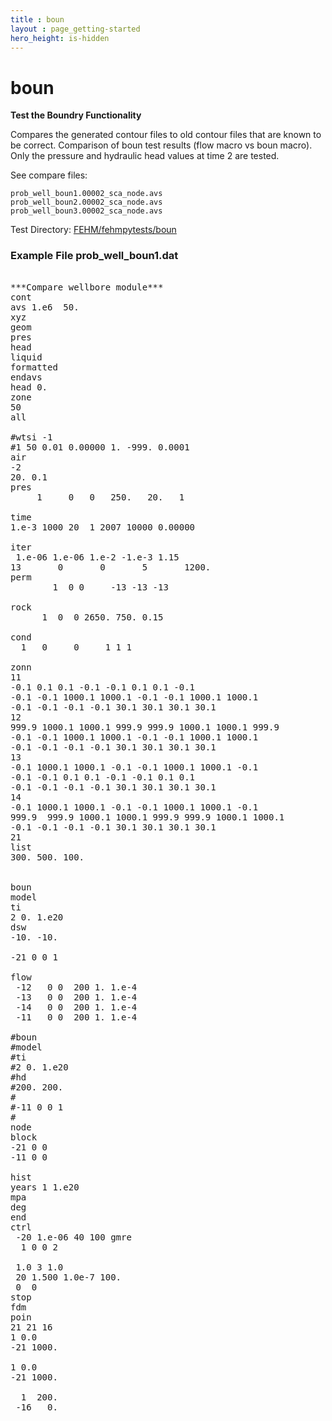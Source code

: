 ```yaml
---
title : boun
layout : page_getting-started
hero_height: is-hidden
---
```


# boun

**Test the Boundry Functionality**

Compares the generated contour files to old contour files that are known to be correct. Comparison of boun test results (flow macro vs boun macro). Only the pressure and hydraulic head values at time 2 are tested.

See compare files:

    prob_well_boun1.00002_sca_node.avs  
    prob_well_boun2.00002_sca_node.avs	
    prob_well_boun3.00002_sca_node.avs


Test Directory: [FEHM/fehmpytests/boun](https://github.com/lanl/FEHM/tree/master/fehmpytests/boun)


### Example File prob_well_boun1.dat 

<pre>

***Compare wellbore module***
cont
avs 1.e6  50.
xyz
geom
pres
head
liquid
formatted
endavs
head 0.
zone
50
all

#wtsi -1
#1 50 0.01 0.00000 1. -999. 0.0001 
air
-2
20. 0.1
pres 
     1     0   0   250.   20.   1 
         
time
1.e-3 1000 20  1 2007 10000 0.00000

iter
 1.e-06 1.e-06 1.e-2 -1.e-3 1.15
13       0       0       5       1200.   
perm
        1  0 0     -13 -13 -13  
        
rock
      1  0  0 2650. 750. 0.15

cond
  1   0     0     1 1 1     

zonn
11
-0.1 0.1 0.1 -0.1 -0.1 0.1 0.1 -0.1
-0.1 -0.1 1000.1 1000.1 -0.1 -0.1 1000.1 1000.1
-0.1 -0.1 -0.1 -0.1 30.1 30.1 30.1 30.1
12
999.9 1000.1 1000.1 999.9 999.9 1000.1 1000.1 999.9
-0.1 -0.1 1000.1 1000.1 -0.1 -0.1 1000.1 1000.1
-0.1 -0.1 -0.1 -0.1 30.1 30.1 30.1 30.1
13
-0.1 1000.1 1000.1 -0.1 -0.1 1000.1 1000.1 -0.1
-0.1 -0.1 0.1 0.1 -0.1 -0.1 0.1 0.1
-0.1 -0.1 -0.1 -0.1 30.1 30.1 30.1 30.1
14
-0.1 1000.1 1000.1 -0.1 -0.1 1000.1 1000.1 -0.1
999.9  999.9 1000.1 1000.1 999.9 999.9 1000.1 1000.1
-0.1 -0.1 -0.1 -0.1 30.1 30.1 30.1 30.1
21
list
300. 500. 100.


boun
model
ti
2 0. 1.e20
dsw
-10. -10.

-21 0 0 1

flow
 -12   0 0  200 1. 1.e-4
 -13   0 0  200 1. 1.e-4
 -14   0 0  200 1. 1.e-4
 -11   0 0  200 1. 1.e-4

#boun
#model
#ti
#2 0. 1.e20
#hd
#200. 200.
#
#-11 0 0 1
#
node
block
-21 0 0 
-11 0 0 

hist
years 1 1.e20
mpa
deg
end
ctrl
 -20 1.e-06 40 100 gmre
  1 0 0 2

 1.0 3 1.0
 20 1.500 1.0e-7 100. 
 0  0 
stop
fdm
poin
21 21 16
1 0.0
-21 1000.

1 0.0
-21 1000.

  1  200.
 -16   0.
</pre>
